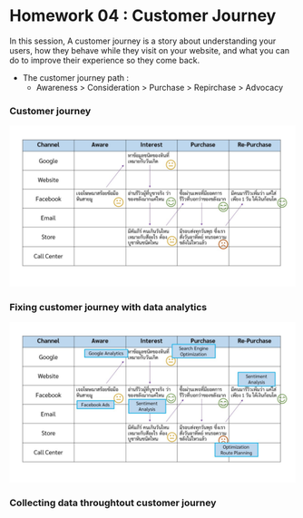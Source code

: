 # Homework 04 : Customer Journey

In this session, A customer journey is a story about understanding your users, how they behave while they visit on your website, and what you can do to improve their experience so they come back.

- The customer journey path : 
  - Awareness > Consideration > Purchase > Repirchase > Advocacy

### Customer journey
![](https://github.com/Tubsamon/BADS7105-CRM/blob/main/Homework%2004%20-%20Customer%20Journey/Customer%20Journey.jpg)

### Fixing customer journey with data analytics
![](https://github.com/Tubsamon/BADS7105-CRM/blob/main/Homework%2004%20-%20Customer%20Journey/Customer%20Journey%20with%20Analytics.jpg)

### Collecting data throughtout customer journey
